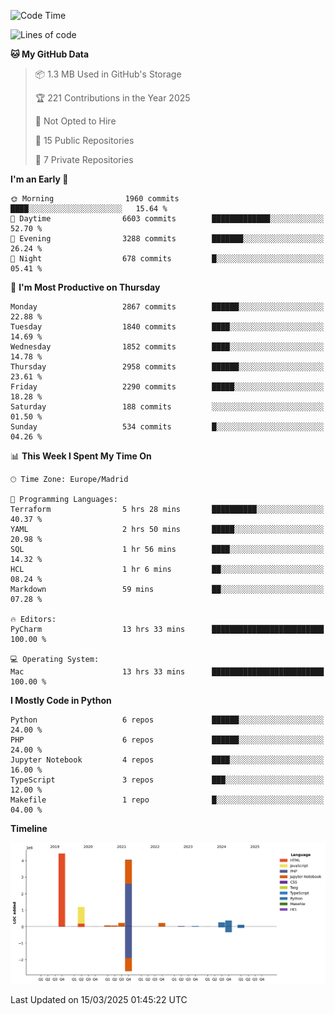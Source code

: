<!--START_SECTION:waka-->
![Code Time](http://img.shields.io/badge/Code%20Time-708%20hrs%2052%20mins-blue)

![Lines of code](https://img.shields.io/badge/From%20Hello%20World%20I%27ve%20Written-11.1%20million%20lines%20of%20code-blue)

**🐱 My GitHub Data** 

> 📦 1.3 MB Used in GitHub's Storage 
 > 
> 🏆 221 Contributions in the Year 2025
 > 
> 🚫 Not Opted to Hire
 > 
> 📜 15 Public Repositories 
 > 
> 🔑 7 Private Repositories 
 > 
**I'm an Early 🐤** 

```text
🌞 Morning                1960 commits        ████░░░░░░░░░░░░░░░░░░░░░   15.64 % 
🌆 Daytime                6603 commits        █████████████░░░░░░░░░░░░   52.70 % 
🌃 Evening                3288 commits        ███████░░░░░░░░░░░░░░░░░░   26.24 % 
🌙 Night                  678 commits         █░░░░░░░░░░░░░░░░░░░░░░░░   05.41 % 
```
📅 **I'm Most Productive on Thursday** 

```text
Monday                   2867 commits        ██████░░░░░░░░░░░░░░░░░░░   22.88 % 
Tuesday                  1840 commits        ████░░░░░░░░░░░░░░░░░░░░░   14.69 % 
Wednesday                1852 commits        ████░░░░░░░░░░░░░░░░░░░░░   14.78 % 
Thursday                 2958 commits        ██████░░░░░░░░░░░░░░░░░░░   23.61 % 
Friday                   2290 commits        █████░░░░░░░░░░░░░░░░░░░░   18.28 % 
Saturday                 188 commits         ░░░░░░░░░░░░░░░░░░░░░░░░░   01.50 % 
Sunday                   534 commits         █░░░░░░░░░░░░░░░░░░░░░░░░   04.26 % 
```


📊 **This Week I Spent My Time On** 

```text
🕑︎ Time Zone: Europe/Madrid

💬 Programming Languages: 
Terraform                5 hrs 28 mins       ██████████░░░░░░░░░░░░░░░   40.37 % 
YAML                     2 hrs 50 mins       █████░░░░░░░░░░░░░░░░░░░░   20.98 % 
SQL                      1 hr 56 mins        ████░░░░░░░░░░░░░░░░░░░░░   14.32 % 
HCL                      1 hr 6 mins         ██░░░░░░░░░░░░░░░░░░░░░░░   08.24 % 
Markdown                 59 mins             ██░░░░░░░░░░░░░░░░░░░░░░░   07.28 % 

🔥 Editors: 
PyCharm                  13 hrs 33 mins      █████████████████████████   100.00 % 

💻 Operating System: 
Mac                      13 hrs 33 mins      █████████████████████████   100.00 % 
```

**I Mostly Code in Python** 

```text
Python                   6 repos             ██████░░░░░░░░░░░░░░░░░░░   24.00 % 
PHP                      6 repos             ██████░░░░░░░░░░░░░░░░░░░   24.00 % 
Jupyter Notebook         4 repos             ████░░░░░░░░░░░░░░░░░░░░░   16.00 % 
TypeScript               3 repos             ███░░░░░░░░░░░░░░░░░░░░░░   12.00 % 
Makefile                 1 repo              █░░░░░░░░░░░░░░░░░░░░░░░░   04.00 % 
```



**Timeline**

![Lines of Code chart](https://raw.githubusercontent.com/danisoronellas/danisoronellas/main/assets/bar_graph.png)


 Last Updated on 15/03/2025 01:45:22 UTC
<!--END_SECTION:waka-->
